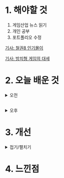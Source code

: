 
# 1. 해야할 것

1. 게임산업 뉴스 읽기 
2. 개인 공부  
3. 포트폴리오 수정

[기사: 철권8 인기몰이](https://www.gamemeca.com/view.php?gid=1745682)

[기사: 방치형 게임의 대세](https://www.greened.kr/news/articleView.html?idxno=305866)

# 2. 오늘 배운 것

<details>
<summary>오전</summary>


</details>

##

<details>
<summary>오후</summary>


</details>




# 3. 개선


<details>
<summary>접기/펼치기</summary>


</details>



# 4. 느낀점


